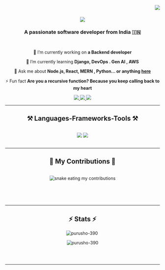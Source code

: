 
<img align="right" src="https://visitor-badge.laobi.icu/badge?page_id=purusho-390.purusho-390" />

<h1 align="center">
    <img src="https://readme-typing-svg.herokuapp.com/?font=Righteous&size=35&center=true&vCenter=true&width=500&height=70&duration=4000&lines=Hi+There!+👋;+I'm+Purushothaman+M!;" />
</h1>

<h3 align="center">A passionate software developer from India 🇮🇳</h3>

<br/>

<div align="center">
 
 🔭 I’m currently working on **a Backend developer**
 
 🌱 I’m currently learning **Django, DevOps . Gen AI , AWS**

💬 Ask me about **Node.js, React, MERN , Python... or anything [here](https://github.com/purusho-390/purusho-390/issues)**

⚡ Fun fact **Are you a recursive function? Because you keep calling back to my heart**

 </div>
 
<div align="center"> 
  <a href="mailto:pruzfolio@gmail.com">
    <img src="https://img.shields.io/badge/Gmail-333333?style=for-the-badge&logo=gmail&logoColor=red" />
  </a>
  <a href="https://www.linkedin.com/in/purushothaman-m-279956254" target="_blank">
    <img src="https://img.shields.io/badge/LinkedIn-0077B5?style=for-the-badge&logo=linkedin&logoColor=white" target="_blank" />
  </a>
  <a href="https://purusho-390.github.io" target="_blank">
     <img src="https://img.shields.io/badge/Portfolio-FF5722?style=for-the-badge&logo=todoist&logoColor=white" target="_blank" />
  </a>
</div>

<hr/>
 
<h2 align="center">⚒️ Languages-Frameworks-Tools ⚒️</h2>
<br/>
<div align="center">
    <img src="https://skillicons.dev/icons?i=c,react,bootstrap,mui,html,css,vscode,github,figma,tailwind,git,django" />
    <img src="https://skillicons.dev/icons?i=nodejs,python,javascript,typescript,express,firebase,mongodb,c,java,nextjs,mysql,flask" /><br>
</div>

<br/>
<hr/>

<div align="center">
  <h2>🐍 My Contributions 🐍</h2>
  <br>
  <img alt="snake eating my contributions" src="https://raw.githubusercontent.com/purusho-390/purusho-390/output/github-contribution-grid-snake.svg" />
  
  <br/><br/><br/>
</div>


<hr/>

<h2 align="center">⚡ Stats ⚡</h2>
<div style="display: flex; justify-content: center; align-items: center; gap: 20px;">
  <div>
    <img align="left" src="https://github-readme-stats.vercel.app/api/top-langs?username=purusho-390&show_icons=true&locale=en&layout=compact" alt="purusho-390" />
  </div>
 
</div>

<p align="center">
  <img src="https://github-readme-streak-stats.herokuapp.com/?user=purusho-390&" alt="purusho-390" />
</p>


<br/><br/>

<hr/>

<br/>


